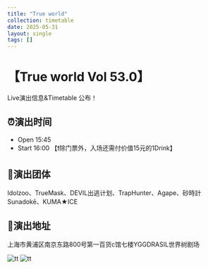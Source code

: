 ```yaml
---
title: "True world"
collection: timetable
date: 2025-05-31
layout: single
tags: []
---
```


# 【True world Vol 53.0】
Live演出信息&Timetable 公布！
## ⏰演出时间
- Open 15:45
- Start 16:00
【❗除门票外，入场还需付价值15元的1Drink】

## 👤演出团体
Idolzoo、TrueMask、DEVIL出逃计划、TrapHunter、Agape、砂時計Sunadokē、KUMA★ICE
## 📍演出地址
上海市黄浦区南京东路800号第一百货c馆七楼YGGDRASIL世界树剧场

![tt](/timetable/2025/05/31/1.jpg)
![tt](/timetable/2025/05/31/2.jpg)